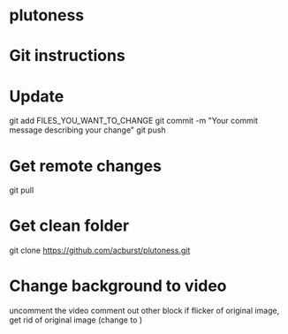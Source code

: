 # plutoness

# Git instructions

# Update
git add FILES_YOU_WANT_TO_CHANGE
git commit -m "Your commit message describing your change"
git push

# Get remote changes
git pull

# Get clean folder
git clone https://github.com/acburst/plutoness.git

# Change background to video
uncomment the video
comment out other block
if flicker of original image, get rid of original image (change to <body>)